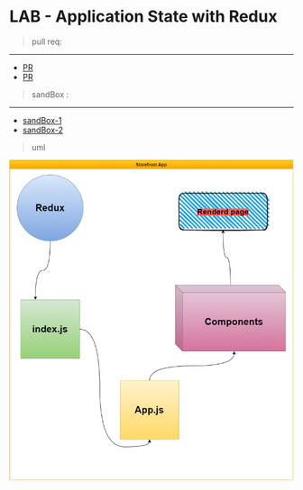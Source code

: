 # LAB - Application State with Redux

> pull req:

---

- [PR](https://github.com/abu-nofal/storefront/pull/4)
- [PR](https://github.com/abu-nofal/storefront/pull/8)

> sandBox :

---

- [sandBox-1](https://pbcgk.csb.app/)
- [sandBox-2](https://vqhb8.csb.app/)

> uml

![](https://raw.githubusercontent.com/ibrahemomari/storefront/main/src/Images/UML.png)
